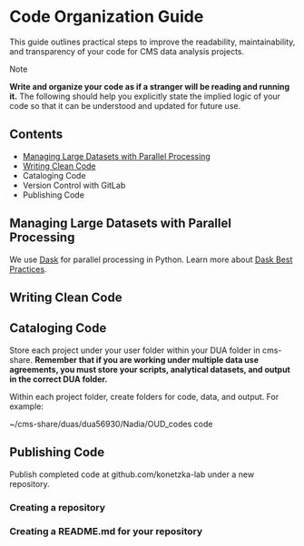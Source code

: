 # Code Organization Guide

This guide outlines practical steps to improve the readability, maintainability, and transparency of your code for CMS data analysis projects. 

> [!NOTE]
> **Write and organize your code as if a stranger will be reading and running it.** The following should help you explicitly state the implied logic of your code so that it can be understood and updated for future use. 


## Contents 
* [Managing Large Datasets with Parallel Processing](https://github.com/konetzka-lab/code-org-guide/edit/main/README#Managing-Large-Datasets-with-Parallel-Processing)
* [Writing Clean Code](/main/README.md#writing-clean-code)
* Cataloging Code
* Version Control with GitLab 
* Publishing Code



## Managing Large Datasets with Parallel Processing 

We use [Dask](https://www.dask.org/) for parallel processing in Python. Learn more about [Dask Best Practices](https://docs.dask.org/en/stable/best-practices.html). 


## Writing Clean Code


## Cataloging Code

Store each project under your user folder within your DUA folder in cms-share. **Remember that if you are working under multiple data use agreements, you must store your scripts, analytical datasets, and output in the correct DUA folder.** 

Within each project folder, create folders for code, data, and output. For example: 

  ~/cms-share/duas/dua56930/Nadia/OUD_codes
                                        code 
  


## Publishing Code

Publish completed code at github.com/konetzka-lab under a new repository. 

### Creating a repository
### Creating a README.md for your repository 
